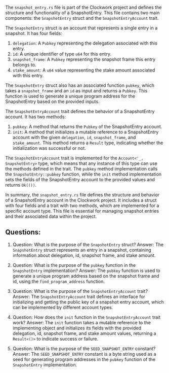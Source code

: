 The `snapshot_entry.rs` file is part of the Clockwork project and defines the structure and functionality of a SnapshotEntry. This file contains two main components: the `SnapshotEntry` struct and the `SnapshotEntryAccount` trait.

The `SnapshotEntry` struct is an account that represents a single entry in a snapshot. It has four fields:

1. `delegation`: A `Pubkey` representing the delegation associated with this entry.
2. `id`: A unique identifier of type `u64` for this entry.
3. `snapshot_frame`: A `Pubkey` representing the snapshot frame this entry belongs to.
4. `stake_amount`: A `u64` value representing the stake amount associated with this entry.

The `SnapshotEntry` struct also has an associated function `pubkey`, which takes a `snapshot_frame` and an `id` as input and returns a `Pubkey`. This function is used to generate a unique program address for the SnapshotEntry based on the provided inputs.

The `SnapshotEntryAccount` trait defines the behavior of a SnapshotEntry account. It has two methods:

1. `pubkey`: A method that returns the `Pubkey` of the SnapshotEntry account.
2. `init`: A method that initializes a mutable reference to a SnapshotEntry account with the given `delegation`, `id`, `snapshot_frame`, and `stake_amount`. This method returns a `Result` type, indicating whether the initialization was successful or not.

The `SnapshotEntryAccount` trait is implemented for the `Account<'_, SnapshotEntry>` type, which means that any instance of this type can use the methods defined in the trait. The `pubkey` method implementation calls the `SnapshotEntry::pubkey` function, while the `init` method implementation sets the fields of the SnapshotEntry account to the provided values and returns `Ok(())`.

In summary, the `snapshot_entry.rs` file defines the structure and behavior of a SnapshotEntry account in the Clockwork project. It includes a struct with four fields and a trait with two methods, which are implemented for a specific account type. This file is essential for managing snapshot entries and their associated data within the project.

## Questions:

1. Question: What is the purpose of the `SnapshotEntry` struct?
   Answer: The `SnapshotEntry` struct represents an entry in a snapshot, containing information about delegation, id, snapshot frame, and stake amount.

2. Question: What is the purpose of the `pubkey` function in the `SnapshotEntry` implementation?
   Answer: The `pubkey` function is used to generate a unique program address based on the snapshot frame and id, using the `find_program_address` function.

3. Question: What is the purpose of the `SnapshotEntryAccount` trait?
   Answer: The `SnapshotEntryAccount` trait defines an interface for initializing and getting the public key of a snapshot entry account, which can be implemented by different account types.

4. Question: How does the `init` function in the `SnapshotEntryAccount` trait work?
   Answer: The `init` function takes a mutable reference to the implementing object and initializes its fields with the provided delegation, id, snapshot frame, and stake amount values, returning a `Result<()>` to indicate success or failure.

5. Question: What is the purpose of the `SEED_SNAPSHOT_ENTRY` constant?
   Answer: The `SEED_SNAPSHOT_ENTRY` constant is a byte string used as a seed for generating program addresses in the `pubkey` function of the `SnapshotEntry` implementation.

